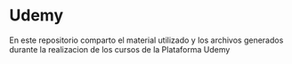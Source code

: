 # Udemy
En este repositorio comparto el material utilizado y los archivos generados durante la realizacion de los cursos de la Plataforma Udemy

